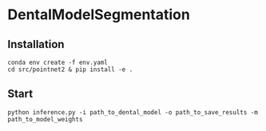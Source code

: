 # DentalModelSegmentation
## Installation
```
conda env create -f env.yaml
cd src/pointnet2 & pip install -e .
```

## Start
```
python inference.py -i path_to_dental_model -o path_to_save_results -m path_to_model_weights
```
